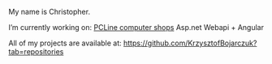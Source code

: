 My name is Christopher.

I’m currently working on: [PCLine computer shops](https://github.com/KrzysztofBojarczuk/PCLine-computer-shops) Asp.net Webapi + Angular

All of my projects are available at: https://github.com/KrzysztofBojarczuk?tab=repositories



